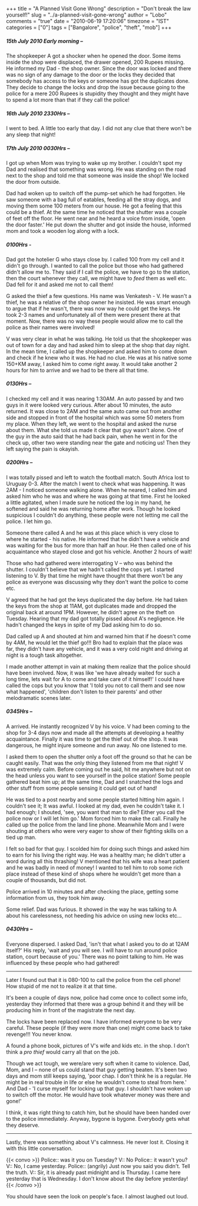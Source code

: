 +++
title = "A Planned Visit Gone Wrong"
description = "Don't break the law yourself!"
slug = "../a-planned-visit-gone-wrong"
author = "Lobo"
comments = "true"
date = "2010-06-19 17:20:06"
timezone = "IST"
categories = ["0"]
tags = ["Bangalore", "police", "theft", "mob"]
+++


##### 15th July 2010 Early morning –

The shopkeeper A got a shocker when he opened the door. Some items inside the shop were displaced, the drawer opened, 200 Rupees missing. He informed my Dad - the shop owner. Since the door was locked and there was no sign of any damage to the door or the locks they decided that somebody has access to the keys or someone has got the duplicates done. They decide to change the locks and drop the issue because going to the police for a mere 200 Rupees is stupidity they thought and they might have to spend a lot more than that if they call the police!

##### 16th  July 2010 2330Hrs –

I went to bed. A little too early that day. I did not any clue that there won't be any sleep that night!

##### 17th July 2010 0030Hrs –

I got up when Mom was trying to wake up my brother. I couldn't spot my Dad and realised that something was wrong. He was standing on the road next to the shop and told me that someone was inside the shop! We locked the door from outside.

Dad had woken up to switch off the pump-set which he had forgotten. He saw someone with a bag full of eatables, feeding all the stray dogs, and moving them some 100 meters from our house. He got a feeling that this could be a thief. At the same time he noticed that the shutter was a couple of feet off the floor. He went near and he heard a voice from inside, 'open the door faster.' He put down the shutter and got inside the house, informed mom and took a wooden log along with a lock.

##### 0100Hrs -

Dad got the hotelier G who stays close by. I called 100 from my cell and it didn't go through. I wanted to call the police but those who had gathered didn't allow me to. They said if I call the police, we have to go to the station, then the court whenever they call, we might have to _feed_ them as well etc. Dad fell for it and asked me not to call them!

G asked the thief a few questions. His name was Venkatesh - V. He wasn't a thief, he was a relative of the shop owner he insisted. He was smart enough to argue that if he wasn't, there was now way he could get the keys. He took 2-3 names and unfortunately all of them were present there at that moment. Now, there was no way these people would allow me to call the police as their names were involved!

V was very clear in what he was talking. He told us that the shopkeeper was out of town for a day and had asked him to sleep at the shop that day night. In the mean time, I called up the shopkeeper and asked him to come down and check if he knew who it was.  He had no clue. He was at his native some 150+KM away, I asked him to come right away. It would take another 2 hours for him to arrive and we had to be there all that time.

##### 0130Hrs –

I checked my cell and it was nearing 1:30AM. An auto passed by and two guys in it were looked very curious. After about 10 minutes, the auto returned. It was close to 2AM and the same auto came out from another side and stopped in front of the hospital which was some 50 meters from my place. When they left, we went to the hospital and asked the nurse about them. What she told us made it clear that guy wasn't alone. One of the guy in the auto said that he had back pain, when he went in for the check up, other two were standing near the gate and noticing us! Then they left saying the pain is okayish.

##### 0200Hrs –

I was totally pissed and left to watch the football match. South Africa lost to Uruguay 0-3. After the match I went to check what was happening.  It was 2AM  - I noticed someone walking alone. When he neared, I called him and asked him who he was and where he was going at that time. First he looked a little agitated, when I made sure he noticed the log in my hand, he softened and said he was returning home after work. Though he looked suspicious I couldn't do anything, these people were not letting me call the police. I let him go.

Someone there called A and he was at this place which is very close to where he started - his native. He informed that he didn't have a vehicle and was waiting for the bus for more than half an hour. He then called one of his acquaintance who stayed close and got his vehicle. Another 2 hours of wait!

Those who had gathered were interrogating V – who was behind the shutter. I couldn't believe that we hadn't called the cops yet. I started listening to V. By that time he might have thought that there won't be any police as everyone was discussing why they don't want the police to come etc.

V agreed that he had got the keys duplicated the day before. He had taken the keys from the shop at 11AM, got duplicates made and dropped the original back at around 1PM. However, he didn't agree on the theft on Tuesday. Hearing that my dad got totally pissed about A's negligence. He hadn't changed the keys in spite of my Dad asking him to do so.

Dad called up A and shouted at him and warned him that if he doesn't come by 4AM, he would let the thief go!!! Bro had to explain that the place was far, they didn't have any vehicle, and it was a very cold night and driving at night is a tough task altogether.

I made another attempt in vain at making them realize that the police should have been involved. Now, it was like 'we have already waited for such a long time, lets wait for A to come and take care of it himself!' I could have called the cops but you know that 'I told you not to call them and see now what happened', 'children don't listen to their parents' and other melodramatic scenes later.

##### 0345Hrs –

A arrived. He instantly recognized V by his voice. V had been coming to the shop for 3-4 days now and made all the attempts at developing a healthy acquaintance. Finally it was time to get the thief out of the shop. It was dangerous, he might injure someone and run away. No one listened to me.

I asked them to open the shutter only a foot off the ground so that he can be caught easily. That was the only thing they listened from me that night! V was extremely calm. Before coming out he said, hit me anywhere but not on the head unless you want to see yourself in the police station! Some people gathered beat him up; at the same time, Dad and I snatched the logs and other stuff from some people sensing it could get out of hand!

He was tied to a post nearby and some people started hitting him again. I couldn't see it; It was awful. I looked at my dad, even he couldn't take it. I had enough; I shouted, 'see, you want that man to die? Either you call the police now or I will let him go.' Mom forced him to make the call. Finally he called up the police from the land line phone. Meanwhile Mom and I were shouting at others who were very eager to show of their fighting skills on a tied up man.

I felt so bad for that guy. I scolded him for doing such things and  asked him to earn for his living the right way. He was a healthy man; he didn't utter a word during all this thrashing! V mentioned that his wife was a heart patient and he was badly in need of money! I wanted to tell him to rob some rich place instead of these kind of shops where he wouldn't get more than a couple of thousands, but did not.

Police arrived in 10 minutes and after checking the place, getting some information from us, they took him away.

Some relief. Dad was furious. It showed in the way he was talking to A about his carelessness, not heeding his advice on using new locks etc...

##### 0430Hrs –

Everyone dispersed. I asked Dad, 'isn't that what I asked you to do at 12AM itself?' His reply, 'wait and you will see. I will have to run around police station, court because of you.' There was no point talking to him. He was influenced by these people who had gathered!

---

Later I found out that it is 080-100 to call the police from the cell phone! How stupid of me not to realize it at that time.

It's been a couple of days now, police had come once to collect some info, yesterday they informed that there was a group behind it and they will be producing him in front of the magistrate the next day.

The locks have been replaced now. I have informed everyone to be very careful. These people (if they were more than one) might come back to take revenge!!! You never know.

A found a phone book, pictures of V's wife and kids etc. in the shop. I don't think a _pro thief_ would carry all that on the job.

Though we act tough, we were/are very soft when it came to violence. Dad, Mom, and I – none of us could stand that guy getting beaten. It's been two days and mom still keeps saying, 'poor chap. I don't think he is a regular. He might be in real trouble in life or else he wouldn't come to steal from here.' And Dad - 'I curse myself for locking up that guy. I shouldn't have woken up to switch off the motor. He would have took whatever money was there and gone!'

I think, it was right thing to catch him, but he should have been handed over to the police immediately. Anyway, bygone is bygone. Everybody gets what they deserve.

---

Lastly, there was something about V's calmness. He never lost it. Closing it with this little conversation.

{{< convo >}}
Police:: was it you on Tuesday?
V:: No
Police:: it wasn't you?
V:: No, I came yesterday.
Police:: (angrily) Just now you said you didn't. Tell the truth.
V:: Sir, it is already past midnight and is Thursday. I came here yesterday that is Wednesday. I don't know about the day before yesterday!
{{< /convo >}}

You should have seen the look on people's face. I almost laughed out loud.
